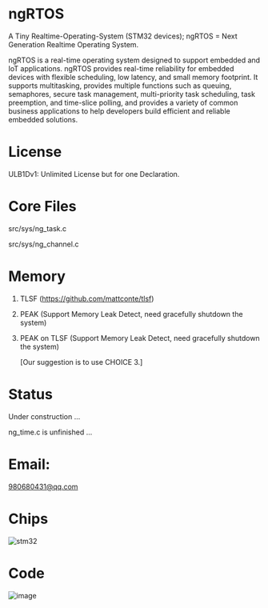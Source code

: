# ngRTOS
A Tiny Realtime-Operating-System (STM32 devices); ngRTOS = Next Generation Realtime Operating System.

ngRTOS is a real-time operating system designed to support embedded and IoT applications. ngRTOS provides real-time reliability for embedded devices with flexible scheduling, low latency, and small memory footprint. It supports multitasking, provides multiple functions such as queuing, semaphores, secure task management, multi-priority task scheduling, task preemption, and time-slice polling, and provides a variety of common business applications to help developers build efficient and reliable embedded solutions.

# License
ULB1Dv1: Unlimited License but for one Declaration.

# Core Files
src/sys/ng_task.c

src/sys/ng_channel.c

# Memory
1. TLSF (https://github.com/mattconte/tlsf)
2. PEAK (Support Memory Leak Detect, need gracefully shutdown the system)
3. PEAK on TLSF (Support Memory Leak Detect, need gracefully shutdown the system)

   [Our suggestion is to use CHOICE 3.]

# Status
Under construction ...

ng_time.c is unfinished ...

# Email: 
980680431@qq.com

# Chips

![stm32](https://user-images.githubusercontent.com/28725147/211881021-549a4bdc-c3e2-4581-9ccc-b195aa9f7f2e.jpg)

# Code

![image](https://user-images.githubusercontent.com/28725147/212552325-978f46df-7dea-4188-a21a-a215a04d89f3.png)
